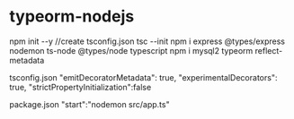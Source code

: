 # typeorm-nodejs


npm init --y
 //create tsconfig.json
tsc --init 
npm i express @types/express nodemon ts-node @types/node typescript
npm i mysql2 typeorm reflect-metadata


tsconfig.json
"emitDecoratorMetadata": true,
"experimentalDecorators": true,
"strictPropertyInitialization":false

package.json
  "start":"nodemon src/app.ts"
  
